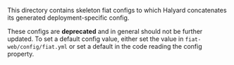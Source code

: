 This directory contains skeleton fiat configs to which Halyard concatenates
its generated deployment-specific config.

These configs are **deprecated** and in general should not be further updated. To
set a default config value, either set the value in `fiat-web/config/fiat.yml`
or set a default in the code reading the config property.
